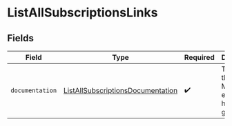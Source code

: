 # ListAllSubscriptionsLinks


## Fields

| Field                                                                                         | Type                                                                                          | Required                                                                                      | Description                                                                                   |
| --------------------------------------------------------------------------------------------- | --------------------------------------------------------------------------------------------- | --------------------------------------------------------------------------------------------- | --------------------------------------------------------------------------------------------- |
| `documentation`                                                                               | [ListAllSubscriptionsDocumentation](../../models/errors/ListAllSubscriptionsDocumentation.md) | :heavy_check_mark:                                                                            | The URL to the generic Mollie API error handling guide.                                       |